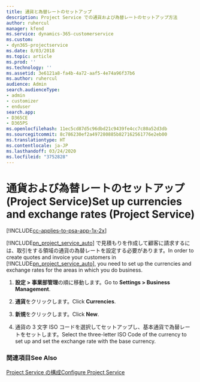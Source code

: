```yaml
---
title: 通貨と為替レートのセットアップ
description: Project Service での通貨および為替レートのセットアップ方法
author: ruhercul
manager: kfend
ms.service: dynamics-365-customerservice
ms.custom:
- dyn365-projectservice
ms.date: 8/03/2018
ms.topic: article
ms.prod: ''
ms.technology: ''
ms.assetid: 3e6121a8-fa4b-4a72-aaf5-4e74a96f37b6
ms.author: ruhercul
audience: Admin
search.audienceType:
- admin
- customizer
- enduser
search.app:
- D365CE
- D365PS
ms.openlocfilehash: 11ec5cd87d5c96dbd21c9439fe4cc7c80a52d3db
ms.sourcegitcommit: 8c786230ef2a497280885b827162561776e2eb00
ms.translationtype: HT
ms.contentlocale: ja-JP
ms.lasthandoff: 03/24/2020
ms.locfileid: "3752828"
---
```

# <a name="set-up-currencies-and-exchange-rates-project-service"></a><span data-ttu-id="3d69c-103">通貨および為替レートのセットアップ (Project Service)</span><span class="sxs-lookup"><span data-stu-id="3d69c-103">Set up currencies and exchange rates (Project Service)</span></span>

[!INCLUDE[cc-applies-to-psa-app-1x-2x](../includes/cc-applies-to-psa-app-1x-2x.md)]

<span data-ttu-id="3d69c-104">[!INCLUDE[pn_project_service_auto](../includes/pn-project-service-auto.md)] で見積もりを作成して顧客に請求するには、取引をする領域の通貨の為替レートを設定する必要があります。</span><span class="sxs-lookup"><span data-stu-id="3d69c-104">In order to create quotes and invoice your customers in [!INCLUDE[pn_project_service_auto](../includes/pn-project-service-auto.md)], you need to set up the currencies and exchange rates for the areas in which you do business.</span></span>  
  
1.  <span data-ttu-id="3d69c-105">**設定 > 事業部管理**の順に移動します。</span><span class="sxs-lookup"><span data-stu-id="3d69c-105">Go to **Settings > Business Management**.</span></span>  
  
2.  <span data-ttu-id="3d69c-106">**通貨**をクリックします。</span><span class="sxs-lookup"><span data-stu-id="3d69c-106">Click **Currencies**.</span></span>  
  
3.  <span data-ttu-id="3d69c-107">**新規**をクリックします。</span><span class="sxs-lookup"><span data-stu-id="3d69c-107">Click **New**.</span></span>  
  
4.  <span data-ttu-id="3d69c-108">通貨の 3 文字 ISO コードを選択してセットアップし、基本通貨で為替レートをセットします。</span><span class="sxs-lookup"><span data-stu-id="3d69c-108">Select the three-letter ISO Code of the currency to set up and set the exchange rate with the base currency.</span></span>  
  
### <a name="see-also"></a><span data-ttu-id="3d69c-109">関連項目</span><span class="sxs-lookup"><span data-stu-id="3d69c-109">See Also</span></span>  
 [<span data-ttu-id="3d69c-110">Project Service の構成</span><span class="sxs-lookup"><span data-stu-id="3d69c-110">Configure Project Service</span></span>](../project-service/configure.md)
